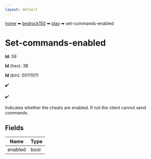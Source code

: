 ```yaml
---
layout: default
---
```


[home](/) ➡ [bedrock150](/protocol/bedrock150) ➡ [play](/protocol/bedrock150/play) ➡ set-commands-enabled

# Set-commands-enabled

**Id**: 59

**Id** (hex): 3B

**Id** (bin): 00111011

✔️

✔️

Indicates whether the cheats are enabled. If not the client cannot send commands.

## Fields

Name | Type
---|---
enabled | bool

